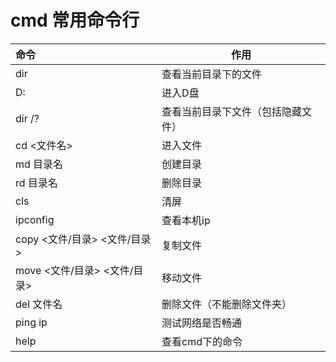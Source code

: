 # cmd 常用命令行

| 命令                          | 作用                               |
| :---------------------------- | ---------------------------------- |
| dir                           | 查看当前目录下的文件               |
| D:                            | 进入D盘                            |
| dir /?                        | 查看当前目录下文件（包括隐藏文件） |
| cd <文件名>                   | 进入文件                           |
| md 目录名                     | 创建目录                           |
| rd 目录名                     | 删除目录                           |
| cls                           | 清屏                               |
| ipconfig                      | 查看本机ip                         |
| copy  <文件/目录> <文件/目录> | 复制文件                           |
| move <文件/目录> <文件/目录>  | 移动文件                           |
| del 文件名                    | 删除文件（不能删除文件夹）         |
| ping ip                       | 测试网络是否畅通                   |
| help                          | 查看cmd下的命令                    |

